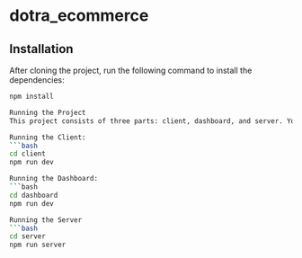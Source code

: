 # dotra_ecommerce

## Installation

After cloning the project, run the following command to install the dependencies:

```bash
npm install

Running the Project
This project consists of three parts: client, dashboard, and server. You can run each part using the following commands:

Running the Client:
```bash
cd client
npm run dev

Running the Dashboard:
```bash
cd dashboard
npm run dev

Running the Server
```bash
cd server
npm run server
